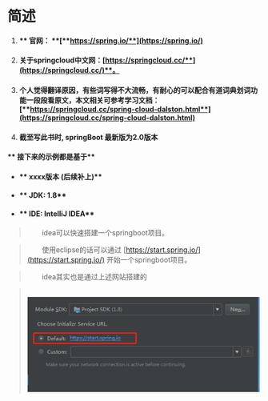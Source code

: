 # 简述

1. #### ** 官网： **[**https://spring.io/**](https://spring.io/)
2. #### **关于springcloud中文网：**[**https://springcloud.cc/**](https://springcloud.cc/)**。**
3. #### **个人觉得翻译原因，有些词写得不大流畅，有耐心的可以配合有道词典划词功能一段段看原文，本文相关可参考学习文档：**[**https://springcloud.cc/spring-cloud-dalston.html**](https://springcloud.cc/spring-cloud-dalston.html)
4. #### **截至写此书时, springBoot 最新版为2.0版本**

#### **      接下来的示例都是基于**

* #### **        xxxx版本    \(后续补上\)**
* #### **        JDK: 1.8**
* #### **        IDE: IntelliJ IDEA**

> &ensp;&emsp;&nbsp; idea可以快速搭建一个springboot项目。

>  &ensp;&emsp;&nbsp; 使用eclipse的话可以通过   [https://start.spring.io/](https://start.spring.io/)  开始一个springboot项目。

> &ensp;&emsp;&nbsp; idea其实也是通过上述网站搭建的

> &ensp;&emsp;&nbsp; ![](/assets/idea搭建时所选的ServiceUrl.png)



